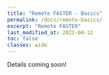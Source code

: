 ```yaml
---
title: "Remote FASTER - Basics"
permalink: /docs/remote-basics/
excerpt: "Remote FASTER"
last_modified_at: 2021-04-12
toc: false
classes: wide
---
```


Details coming soon!
